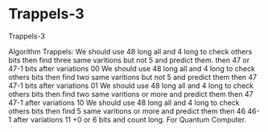 # Trappels-3
Trappels-3

Algorithm Trappels:
We should use 48 long all and 4 long to check others bits then find three same varitions but not 5 and predict them. then 47 or 47-1 bits after variations 00
We should use 48 long all and 4 long to check others bits then find two same varitions but not 5 and predict them then 47 47-1 bits after variations 01
We should use 48 long all and 4 long to check others bits then find two same varitions or more and predict them then 47 47-1 after variations 10
We should use 48 long all and 4 long to check others bits then find 5 same varitions or more and predict them then 46 46-1 after variations 11
+0 or 6 bits and count long.
For Quantum Computer.
